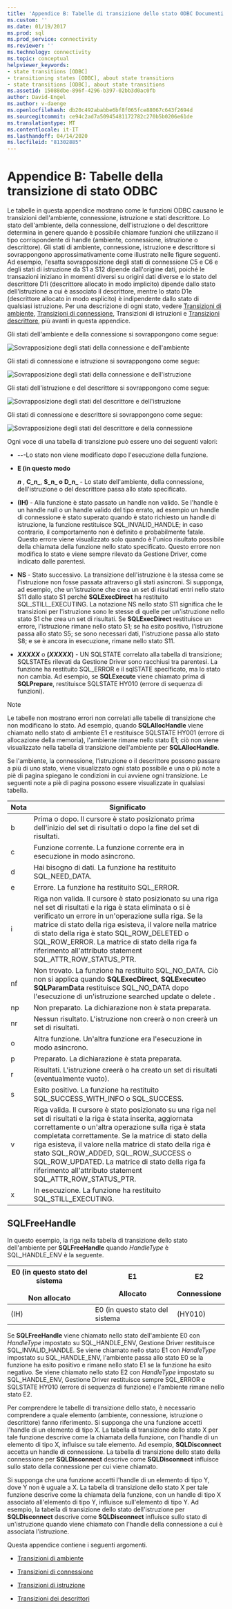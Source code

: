 ```yaml
---
title: 'Appendice B: Tabelle di transizione dello stato ODBC Documenti Microsoft'
ms.custom: ''
ms.date: 01/19/2017
ms.prod: sql
ms.prod_service: connectivity
ms.reviewer: ''
ms.technology: connectivity
ms.topic: conceptual
helpviewer_keywords:
- state transitions [ODBC]
- transitioning states [ODBC], about state transitions
- state transitions [ODBC], about state transitions
ms.assetid: 15088dbe-896f-4296-b397-02bb3d0ac0fb
author: David-Engel
ms.author: v-daenge
ms.openlocfilehash: db20c492ababbe6bf8f065fce88067c643f2694d
ms.sourcegitcommit: ce94c2ad7a50945481172782c270b5b0206e61de
ms.translationtype: MT
ms.contentlocale: it-IT
ms.lasthandoff: 04/14/2020
ms.locfileid: "81302885"
---
```

# <a name="appendix-b-odbc-state-transition-tables"></a>Appendice B: Tabelle della transizione di stato ODBC
Le tabelle in questa appendice mostrano come le funzioni ODBC causano le transizioni dell'ambiente, connessione, istruzione e stati descrittore. Lo stato dell'ambiente, della connessione, dell'istruzione o del descrittore determina in genere quando è possibile chiamare funzioni che utilizzano il tipo corrispondente di handle (ambiente, connessione, istruzione o descrittore). Gli stati di ambiente, connessione, istruzione e descrittore si sovrappongono approssimativamente come illustrato nelle figure seguenti. Ad esempio, l'esatta sovrapposizione degli stati di connessione C5 e C6 e degli stati di istruzione da S1 a S12 dipende dall'origine dati, poiché le transazioni iniziano in momenti diversi su origini dati diverse e lo stato del descrittore D1i (descrittore allocato in modo implicito) dipende dallo stato dell'istruzione a cui è associato il descrittore, mentre lo stato D1e (descrittore allocato in modo esplicito) è indipendente dallo stato di qualsiasi istruzione. Per una descrizione di ogni stato, vedere [Transizioni di ambiente](../../../odbc/reference/appendixes/environment-transitions.md), [Transizioni di connessione](../../../odbc/reference/appendixes/connection-transitions.md), Transizioni di istruzioni e [Transizioni](../../../odbc/reference/appendixes/statement-transitions.md) [descrittore](../../../odbc/reference/appendixes/descriptor-transitions.md), più avanti in questa appendice.  
  
 Gli stati dell'ambiente e della connessione si sovrappongono come segue:  
  
 ![Sovrapposizione degli stati della connessione e dell'ambiente](../../../odbc/reference/appendixes/media/app01.gif "app01 (app)")  
  
 Gli stati di connessione e istruzione si sovrappongono come segue:  
  
 ![Sovrapposizione degli stati della connessione e dell'istruzione](../../../odbc/reference/appendixes/media/app02.gif "app02 (app)")  
  
 Gli stati dell'istruzione e del descrittore si sovrappongono come segue:  
  
 ![Sovrapposizione degli stati del descrittore e dell'istruzione](../../../odbc/reference/appendixes/media/app03.gif "app03 (app)")  
  
 Gli stati di connessione e descrittore si sovrappongono come segue:  
  
 ![Sovrapposizione degli stati del descrittore e della connessione](../../../odbc/reference/appendixes/media/app04.gif "app04 (app)")  
  
 Ogni voce di una tabella di transizione può essere uno dei seguenti valori:  
  
-   **--**-Lo stato non viene modificato dopo l'esecuzione della funzione.  
  
-   **E (in questo modo**  

     **_n_** , **C_n_**, **S_n_ o** **D_n_** - Lo stato dell'ambiente, della connessione, dell'istruzione o del descrittore passa allo stato specificato.  
 
-   **(IH)** - Alla funzione è stato passato un handle non valido. Se l'handle è un handle null o un handle valido del tipo errato, ad esempio un handle di connessione è stato superato quando è stato richiesto un handle di istruzione, la funzione restituisce SQL_INVALID_HANDLE; in caso contrario, il comportamento non è definito e probabilmente fatale. Questo errore viene visualizzato solo quando è l'unico risultato possibile della chiamata della funzione nello stato specificato. Questo errore non modifica lo stato e viene sempre rilevato da Gestione Driver, come indicato dalle parentesi.  
  
-   **NS** - Stato successivo. La transizione dell'istruzione è la stessa come se l'istruzione non fosse passata attraverso gli stati asincroni. Si supponga, ad esempio, che un'istruzione che crea un set di risultati entri nello stato S11 dallo stato S1 perché **SQLExecDirect** ha restituito SQL_STILL_EXECUTING. La notazione NS nello stato S11 significa che le transizioni per l'istruzione sono le stesse di quelle per un'istruzione nello stato S1 che crea un set di risultati. Se **SQLExecDirect** restituisce un errore, l'istruzione rimane nello stato S1; se ha esito positivo, l'istruzione passa allo stato S5; se sono necessari dati, l'istruzione passa allo stato S8; e se è ancora in esecuzione, rimane nello stato S11.  

-   **_XXXXX_** o **(*XXXXX*)** - UN SQLSTATE correlato alla tabella di transizione; SQLSTATEs rilevati da Gestione Driver sono racchiusi tra parentesi. La funzione ha restituito SQL_ERROR e il sqlSTATE specificato, ma lo stato non cambia. Ad esempio, se **SQLExecute** viene chiamato prima di **SQLPrepare**, restituisce SQLSTATE HY010 (errore di sequenza di funzioni).  

> [!NOTE]  
>  Le tabelle non mostrano errori non correlati alle tabelle di transizione che non modificano lo stato. Ad esempio, quando **SQLAllocHandle** viene chiamato nello stato di ambiente E1 e restituisce SQLSTATE HY001 (errore di allocazione della memoria), l'ambiente rimane nello stato E1; ciò non viene visualizzato nella tabella di transizione dell'ambiente per **SQLAllocHandle**.  
  
 Se l'ambiente, la connessione, l'istruzione o il descrittore possono passare a più di uno stato, viene visualizzato ogni stato possibile e una o più note a piè di pagina spiegano le condizioni in cui avviene ogni transizione. Le seguenti note a piè di pagina possono essere visualizzate in qualsiasi tabella.  
  
|Nota|Significato|  
|--------------|-------------|  
|b|Prima o dopo. Il cursore è stato posizionato prima dell'inizio del set di risultati o dopo la fine del set di risultati.|  
|c|Funzione corrente. La funzione corrente era in esecuzione in modo asincrono.|  
|d|Hai bisogno di dati. La funzione ha restituito SQL_NEED_DATA.|  
|e|Errore. La funzione ha restituito SQL_ERROR.|  
|i|Riga non valida. Il cursore è stato posizionato su una riga nel set di risultati e la riga è stata eliminata o si è verificato un errore in un'operazione sulla riga. Se la matrice di stato della riga esisteva, il valore nella matrice di stato della riga è stato SQL_ROW_DELETED o SQL_ROW_ERROR. La matrice di stato della riga fa riferimento all'attributo statement SQL_ATTR_ROW_STATUS_PTR.|  
|nf|Non trovato. La funzione ha restituito SQL_NO_DATA. Ciò non si applica quando **SQLExecDirect**, **SQLExecute**o **SQLParamData** restituisce SQL_NO_DATA dopo l'esecuzione di un'istruzione searched update o delete .|  
|np|Non preparato. La dichiarazione non è stata preparata.|  
|nr|Nessun risultato. L'istruzione non creerà o non creerà un set di risultati.|  
|o|Altra funzione. Un'altra funzione era l'esecuzione in modo asincrono.|  
|p|Preparato. La dichiarazione è stata preparata.|  
|r|Risultati. L'istruzione creerà o ha creato un set di risultati (eventualmente vuoto).|  
|s|Esito positivo. La funzione ha restituito SQL_SUCCESS_WITH_INFO o SQL_SUCCESS.|  
|v|Riga valida. Il cursore è stato posizionato su una riga nel set di risultati e la riga è stata inserita, aggiornata correttamente o un'altra operazione sulla riga è stata completata correttamente. Se la matrice di stato della riga esisteva, il valore nella matrice di stato della riga è stato SQL_ROW_ADDED, SQL_ROW_SUCCESS o SQL_ROW_UPDATED. La matrice di stato della riga fa riferimento all'attributo statement SQL_ATTR_ROW_STATUS_PTR.|  
|x|In esecuzione. La funzione ha restituito SQL_STILL_EXECUTING.|  
  
## <a name="sqlfreehandle"></a>SQLFreeHandle  
 In questo esempio, la riga nella tabella di transizione dello stato dell'ambiente per **SQLFreeHandle** quando *HandleType* è SQL_HANDLE_ENV è la seguente.  
  
|E0 (in questo stato del sistema<br /><br /> Non allocato|E1<br /><br /> Allocato|E2<br /><br /> Connessione|  
|------------------------|----------------------|-----------------------|  
|(IH)|E0 (in questo stato del sistema|(HY010)|  
  
 Se **SQLFreeHandle** viene chiamato nello stato dell'ambiente E0 con *HandleType* impostato su SQL_HANDLE_ENV, Gestione Driver restituisce SQL_INVALID_HANDLE. Se viene chiamato nello stato E1 con *HandleType* impostato su SQL_HANDLE_ENV, l'ambiente passa allo stato E0 se la funzione ha esito positivo e rimane nello stato E1 se la funzione ha esito negativo. Se viene chiamato nello stato E2 con *HandleType* impostato su SQL_HANDLE_ENV, Gestione Driver restituisce sempre SQL_ERROR e SQLSTATE HY010 (errore di sequenza di funzione) e l'ambiente rimane nello stato E2.  
  
 Per comprendere le tabelle di transizione dello stato, è necessario comprendere a quale elemento (ambiente, connessione, istruzione o descrittore) fanno riferimento. Si supponga che una funzione accetti l'handle di un elemento di tipo X. La tabella di transizione dello stato X per tale funzione descrive come la chiamata della funzione, con l'handle di un elemento di tipo X, influisce su tale elemento. Ad esempio, **SQLDisconnect** accetta un handle di connessione. La tabella di transizione dello stato della connessione per **SQLDisconnect** descrive come **SQLDisconnect** influisce sullo stato della connessione per cui viene chiamato.  
  
 Si supponga che una funzione accetti l'handle di un elemento di tipo Y, dove Y non è uguale a X. La tabella di transizione dello stato X per tale funzione descrive come la chiamata della funzione, con un handle di tipo X associato all'elemento di tipo Y, influisce sull'elemento di tipo Y. Ad esempio, la tabella di transizione dello stato dell'istruzione per **SQLDisconnect** descrive come **SQLDisconnect** influisce sullo stato di un'istruzione quando viene chiamato con l'handle della connessione a cui è associata l'istruzione.  
  
 Questa appendice contiene i seguenti argomenti.  
  
-   [Transizioni di ambiente](../../../odbc/reference/appendixes/environment-transitions.md)  
  
-   [Transizioni di connessione](../../../odbc/reference/appendixes/connection-transitions.md)  
  
-   [Transizioni di istruzione](../../../odbc/reference/appendixes/statement-transitions.md)  
  
-   [Transizioni dei descrittori](../../../odbc/reference/appendixes/descriptor-transitions.md)
